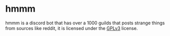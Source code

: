 # hmmm
hmmm is a discord bot that has over a 1000 guilds that posts strange things from sources like reddit, it is
licensed under the [GPLv3](http://gplv3.fsf.org/) license.


